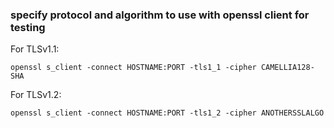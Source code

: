 [//]: # (tags: openssl)
### specify protocol and algorithm to use with openssl client for testing

For TLSv1.1:

`openssl s_client -connect HOSTNAME:PORT -tls1_1 -cipher CAMELLIA128-SHA`

For TLSv1.2:

`openssl s_client -connect HOSTNAME:PORT -tls1_2 -cipher ANOTHERSSLALGO`
